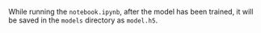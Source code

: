 While running the `notebook.ipynb`, after the model has been trained, it will be saved in the `models` directory as `model.h5`.
